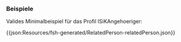 ### Beispiele

Valides Minimalbeispiel für das Profil ISiKAngehoeriger:

{{json:Resources/fsh-generated/RelatedPerson-relatedPerson.json}}
